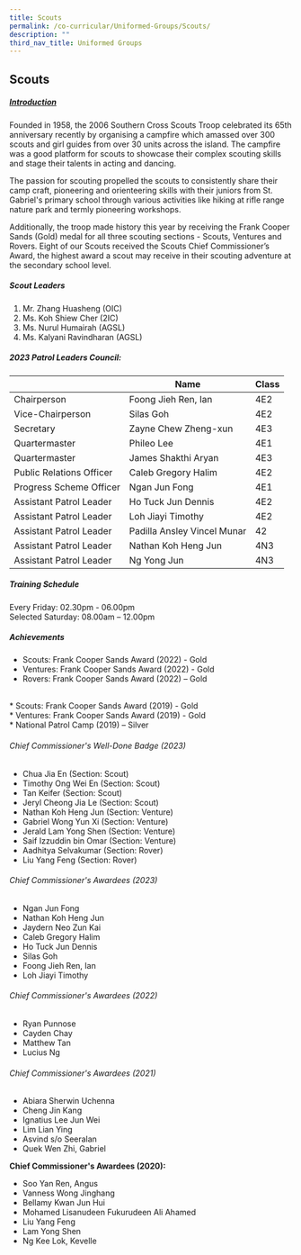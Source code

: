 ```yaml
---
title: Scouts
permalink: /co-curricular/Uniformed-Groups/Scouts/
description: ""
third_nav_title: Uniformed Groups
---
```

## Scouts

##### <u>Introduction</u>
Founded in 1958, the 2006 Southern Cross Scouts Troop celebrated its 65th anniversary recently by organising a campfire which amassed over 300 scouts and girl guides from over 30 units across the island. The campfire was a good platform for scouts to showcase their complex scouting skills and stage their talents in acting and dancing. 

The passion for scouting propelled the scouts to consistently share their camp craft, pioneering and orienteering skills with their juniors from St. Gabriel's primary school through various activities like hiking at rifle range nature park and termly pioneering workshops.

Additionally, the troop made history this year by receiving the Frank Cooper Sands (Gold) medal for all three scouting sections - Scouts, Ventures and Rovers. Eight of our Scouts received the Scouts Chief Commissioner’s Award, the highest award a scout may receive in their scouting adventure at the secondary school level.


##### Scout Leaders<br>
1.  Mr. Zhang Huasheng (OIC)<br>
2. Ms. Koh Shiew Cher (2IC)<br>
3. Ms. Nurul Humairah (AGSL)<br>
4. Ms. Kalyani Ravindharan (AGSL) <br>

##### 2023 Patrol Leaders Council:
<table>
<thead>
  <tr>
    <th></th>
    <th>Name</th>
    <th>Class</th>
  </tr>
</thead>
<tbody>
  <tr>
    <td>Chairperson</td>
    <td>Foong Jieh Ren, Ian</td>
    <td>4E2</td>
  </tr>
  <tr>
    <td>Vice-Chairperson</td>
    <td>Silas Goh</td>
    <td>4E2</td>
  </tr>
  <tr>
    <td>Secretary</td>
    <td>Zayne Chew Zheng-xun</td>
    <td>4E3</td>
  </tr>
  <tr>
    <td>Quartermaster</td>
    <td>Phileo Lee</td>
    <td>4E1</td>
  </tr>
  <tr>
    <td>Quartermaster</td>
    <td>James Shakthi Aryan</td>
    <td>4E3</td>
  </tr>
  <tr>
    <td>Public Relations Officer</td>
    <td>Caleb Gregory Halim</td>
    <td>4E2</td>
  </tr>
  <tr>
    <td>Progress Scheme Officer</td>
    <td>Ngan Jun Fong</td>
    <td>4E1</td>
  </tr>
  <tr>
    <td>Assistant Patrol Leader</td>
    <td>Ho Tuck Jun Dennis</td>
    <td>4E2</td>
  </tr>
  <tr>
    <td>Assistant Patrol Leader</td>
    <td>Loh Jiayi Timothy</td>
    <td>4E2</td>
  </tr>
  <tr>
    <td>Assistant Patrol Leader</td>
    <td>Padilla Ansley Vincel Munar</td>
    <td>42</td>
  </tr>
  <tr>
    <td>Assistant Patrol Leader</td>
    <td>Nathan Koh Heng Jun</td>
    <td>4N3</td>
  </tr>
  <tr>
    <td>Assistant Patrol Leader</td>
    <td>Ng Yong Jun</td>
    <td>4N3</td>
  </tr>
</tbody>
</table>


##### Training Schedule
Every Friday: 02.30pm - 06.00pm  
Selected Saturday: 08.00am – 12.00pm

##### Achievements
*   Scouts: Frank Cooper Sands Award (2022) - Gold<br>
*   Ventures: Frank Cooper Sands Award (2022) - Gold<br>
*   Rovers: Frank Cooper Sands Award (2022) – Gold <br>
<br>
*   Scouts: Frank Cooper Sands Award (2019) - Gold<br>
*   Ventures: Frank Cooper Sands Award (2019) - Gold<br>
*   National Patrol Camp (2019) – Silver

###### Chief Commissioner's Well-Done Badge (2023)
*   Chua Jia En (Section: Scout)
*   Timothy Ong Wei En (Section: Scout)
*   Tan Keifer (Section: Scout)
*   Jeryl Cheong Jia Le (Section: Scout)
*   Nathan Koh Heng Jun (Section: Venture)
*   Gabriel Wong Yun Xi (Section: Venture)
*   Jerald Lam Yong Shen (Section: Venture)
*   Saif Izzuddin bin Omar (Section: Venture)
*   Aadhitya Selvakumar (Section: Rover)
*   Liu Yang Feng (Section: Rover)

###### Chief Commissioner's Awardees (2023)
*  Ngan Jun Fong
*  Nathan Koh Heng Jun
*  Jaydern Neo Zun Kai
*  Caleb Gregory Halim
*  Ho Tuck Jun Dennis
*  Silas Goh
*  Foong Jieh Ren, Ian
*  Loh Jiayi Timothy

###### Chief Commissioner's Awardees (2022)
*  Ryan Punnose
*  Cayden Chay
*  Matthew Tan
*  Lucius Ng

###### Chief Commissioner's Awardees (2021) 
*  Abiara Sherwin Uchenna
*  Cheng Jin Kang
*  Ignatius Lee Jun Wei
*  Lim Lian Ying
*  Asvind s/o Seeralan
*  Quek Wen Zhi, Gabriel

**Chief Commissioner's Awardees (2020):**
*  Soo Yan Ren, Angus
*  Vanness Wong Jinghang
*  Bellamy Kwan Jun Hui
*  Mohamed Lisanudeen Fukurudeen Ali Ahamed
*  Liu Yang Feng
*  Lam Yong Shen
*  Ng Kee Lok, Kevelle
